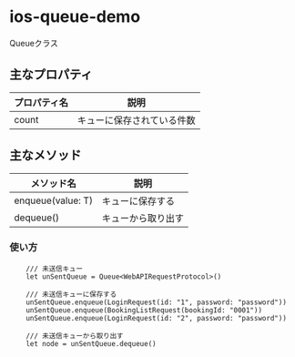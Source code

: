 # ios-queue-demo
Queueクラス

## 主なプロパティ
| プロパティ名 | 説明 |
|---|---|
| count | キューに保存されている件数 |


## 主なメソッド
| メソッド名 | 説明 |
|---|---|
| enqueue(value: T) | キューに保存する |
| dequeue() | キューから取り出す |

### 使い方

```
    /// 未送信キュー
    let unSentQueue = Queue<WebAPIRequestProtocol>()

    /// 未送信キューに保存する
    unSentQueue.enqueue(LoginRequest(id: "1", password: "password"))
    unSentQueue.enqueue(BookingListRequest(bookingId: "0001"))
    unSentQueue.enqueue(LoginRequest(id: "2", password: "password"))

    /// 未送信キューから取り出す
    let node = unSentQueue.dequeue()
```

